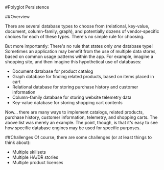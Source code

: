 #Polyglot Persistence

##Overview

There are several database types to choose from (relational, key-value, document, column-family, graph), and potentially dozens of
vendor-specific choices for each of these types. There's no simple rule
for choosing.

But more importantly: There's no rule that states only _one_ database type! Sometimes an application may benefit from the use of multiple
data stores, based on common usage patterns within the app. For example, imagine a shopping site, and then imagine this hypothetical
use of databases:

 - Document database for product catalog
 - Graph database for finding related products, based on items placed in cart
 - Relational database for storing purchase history and customer information
 - Column-family database for storing website telemetry data
 - Key-value database for storing shopping cart contents

Now... there are many ways to implement catalogs, related products, purchase history, customer information, telemetry, and shopping carts.
The above list was merely an example. The point, though, is that it's easy to see how specific database engines may be used for specific
purposes.

##Challenges
Of course, there are some challenges (or at least things to think about):

 - Multiple skillsets
 - Multiple HA/DR stories
 - Multiple product licenses